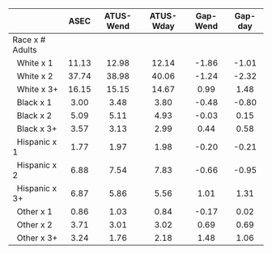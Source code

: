 
|                      |         ASEC |    ATUS-Wend |    ATUS-Wday |     Gap-Wend |      Gap-day |
| -------------------- | :----------: | :----------: | :----------: | :----------: | :----------: |
| Race x # Adults      |              |              |              |              |              |
| &nbsp;&nbsp;White x 1 |        11.13 |        12.98 |        12.14 |        -1.86 |        -1.01 |
| &nbsp;&nbsp;White x 2 |        37.74 |        38.98 |        40.06 |        -1.24 |        -2.32 |
| &nbsp;&nbsp;White x 3+ |        16.15 |        15.15 |        14.67 |         0.99 |         1.48 |
| &nbsp;&nbsp;Black x 1 |         3.00 |         3.48 |         3.80 |        -0.48 |        -0.80 |
| &nbsp;&nbsp;Black x 2 |         5.09 |         5.11 |         4.93 |        -0.03 |         0.15 |
| &nbsp;&nbsp;Black x 3+ |         3.57 |         3.13 |         2.99 |         0.44 |         0.58 |
| &nbsp;&nbsp;Hispanic x 1 |         1.77 |         1.97 |         1.98 |        -0.20 |        -0.21 |
| &nbsp;&nbsp;Hispanic x 2 |         6.88 |         7.54 |         7.83 |        -0.66 |        -0.95 |
| &nbsp;&nbsp;Hispanic x 3+ |         6.87 |         5.86 |         5.56 |         1.01 |         1.31 |
| &nbsp;&nbsp;Other x 1 |         0.86 |         1.03 |         0.84 |        -0.17 |         0.02 |
| &nbsp;&nbsp;Other x 2 |         3.71 |         3.01 |         3.02 |         0.69 |         0.69 |
| &nbsp;&nbsp;Other x 3+ |         3.24 |         1.76 |         2.18 |         1.48 |         1.06 |

